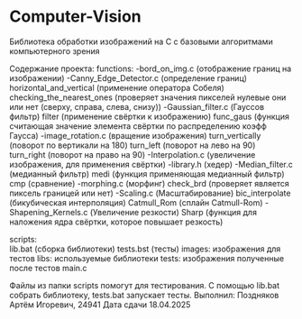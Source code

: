 # Computer-Vision

Библиотека обработки изображений на C с базовыми алгоритмами компьютерного зрения

Содержание проекта:
  functions:
        -bord_on_img.c  (отображение границ на изображении)
        -Canny_Edge_Detector.c  (определение границ)
            horizontal_and_vertical  (применение оператора Собеля)
            checking_the_nearest_ones  (проверяет значения пикселей нулевые они или нет (сверху, справа, слева, снизу))
        -Gaussian_filter.c  (Гауссов фильтр)
            filter     (применение свёртки к изображению)
            func_gaus  (функция считающая значение элемента свёртки по распределению коэфф Гаусса)
        -image_rotation.c  (вращение изображения)
            turn_vertically  (поворот по вертикали на 180)
            turn_left        (поворот на лево на 90)
            turn_right       (поворот на право на 90)
        -Interpolation.c  (увеличение изображения, для применения свёртки)
        -library.h        (хедер)
        -Median_filter.c  (медианный фильтр)
            medi            (функция применяющая медианный фильтр)
            cmp            (сравнение)
        -morphing.c        (морфинг)
            check_brd       (проверяет является пиксель границей или нет)
        -Scaling.c          (Масштабирование)
            bic_interpolate  (бикубическая интерполяция)
            Catmull_Rom       (сплайн Catmull-Rom)
        -Shapening_Kernels.c  (Увеличение резкости)
            Sharp              (функция для наложения ядра свёртки, которое повышает резкость)

  scripts:  
          lib.bat (сборка библиотеки)
          tests.bst (тесты)
  images: изображения для тестов
  libs:  используемые библиотеки
  tests: изображения полученные после тестов
  main.c

  Файлы из папки scripts помогут для тестирования. С помощью lib.bat собрать библиотеку, tests.bat запускает тесты.
                                                                                                                            Выполнил: Поздняков Артём Игоревич, 24941
                                                                                                                            Дата сдачи 18.04.2025

